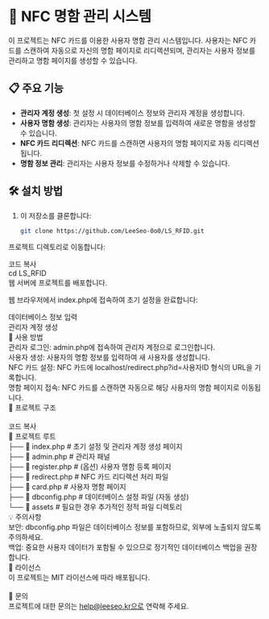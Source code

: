 # 💼 NFC 명함 관리 시스템

이 프로젝트는 NFC 카드를 이용한 사용자 명함 관리 시스템입니다. 사용자는 NFC 카드를 스캔하여 자동으로 자신의 명함 페이지로 리디렉션되며, 관리자는 사용자 정보를 관리하고 명함 페이지를 생성할 수 있습니다.

## 📋 주요 기능

- **관리자 계정 생성**: 첫 설정 시 데이터베이스 정보와 관리자 계정을 생성합니다.
- **사용자 명함 생성**: 관리자는 사용자의 명함 정보를 입력하여 새로운 명함을 생성할 수 있습니다.
- **NFC 카드 리디렉션**: NFC 카드를 스캔하면 사용자의 명함 페이지로 자동 리디렉션됩니다.
- **명함 정보 관리**: 관리자는 사용자 정보를 수정하거나 삭제할 수 있습니다.

## 🛠️ 설치 방법

1. 이 저장소를 클론합니다:

   ```bash
   git clone https://github.com/LeeSeo-0o0/LS_RFID.git
프로젝트 디렉토리로 이동합니다:

코드 복사<br/>
cd LS_RFID<br/>
웹 서버에 프로젝트를 배포합니다.<br/>

웹 브라우저에서 index.php에 접속하여 초기 설정을 완료합니다:<br/>

데이터베이스 정보 입력<br/>
관리자 계정 생성<br/>
🚀 사용 방법<br/>
관리자 로그인: admin.php에 접속하여 관리자 계정으로 로그인합니다.<br/>
사용자 생성: 사용자의 명함 정보를 입력하여 새 사용자를 생성합니다.<br/>
NFC 카드 설정: NFC 카드에 localhost/redirect.php?id=사용자ID 형식의 URL을 기록합니다.<br/>
명함 페이지 접속: NFC 카드를 스캔하면 자동으로 해당 사용자의 명함 페이지로 이동됩니다.<br/>
📂 프로젝트 구조<br/>
<br/>
코드 복사<br/>
📁 프로젝트 루트<br/>
├── 📄 index.php          # 초기 설정 및 관리자 계정 생성 페이지<br/>
├── 📄 admin.php          # 관리자 패널<br/>
├── 📄 register.php       # (옵션) 사용자 명함 등록 페이지<br/>
├── 📄 redirect.php       # NFC 카드 리디렉션 처리 파일<br/>
├── 📄 card.php           # 사용자 명함 페이지<br/>
├── 📄 dbconfig.php       # 데이터베이스 설정 파일 (자동 생성)<br/>
└── 📁 assets             # 필요한 경우 추가적인 정적 파일 디렉토리<br/>
💡 주의사항<br/>
보안: dbconfig.php 파일은 데이터베이스 정보를 포함하므로, 외부에 노출되지 않도록 주의하세요.<br/>
백업: 중요한 사용자 데이터가 포함될 수 있으므로 정기적인 데이터베이스 백업을 권장합니다.<br/>
📝 라이선스<br/>
이 프로젝트는 MIT 라이선스에 따라 배포됩니다.<br/>
<br/>
📧 문의<br/>
프로젝트에 대한 문의는 help@leeseo.kr으로 연락해 주세요.<br/>
